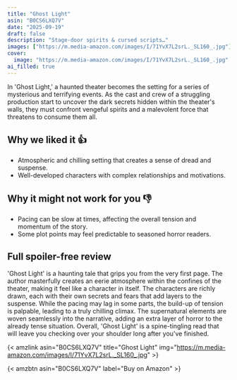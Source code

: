 ```yaml
---
title: "Ghost Light"
asin: "B0CS6LXQ7V"
date: "2025-09-19"
draft: false
description: "Stage-door spirits & cursed scripts…"
images: ["https://m.media-amazon.com/images/I/71YvX7L2srL._SL160_.jpg"]
cover:
  image: "https://m.media-amazon.com/images/I/71YvX7L2srL._SL160_.jpg"
ai_filled: true
---
```


In 'Ghost Light,' a haunted theater becomes the setting for a series of
mysterious and terrifying events. As the cast and crew of a struggling
production start to uncover the dark secrets hidden within the theater's walls,
they must confront vengeful spirits and a malevolent force that threatens to
consume them all.

## Why we liked it 👍
- Atmospheric and chilling setting that creates a sense of dread and suspense.
- Well-developed characters with complex relationships and motivations.

## Why it might not work for you 👎
- Pacing can be slow at times, affecting the overall tension and momentum of the story.
- Some plot points may feel predictable to seasoned horror readers.

## Full spoiler-free review
 'Ghost Light' is a haunting tale that grips you from the very first page. The
author masterfully creates an eerie atmosphere within the confines of the
theater, making it feel like a character in itself. The characters are richly
drawn, each with their own secrets and fears that add layers to the suspense.
While the pacing may lag in some parts, the build-up of tension is palpable,
leading to a truly chilling climax. The supernatural elements are woven
seamlessly into the narrative, adding an extra layer of horror to the already
tense situation. Overall, 'Ghost Light' is a spine-tingling read that will leave
you checking over your shoulder long after you've finished.

{< amzlink asin="B0CS6LXQ7V" title="Ghost Light" img="https://m.media-amazon.com/images/I/71YvX7L2srL._SL160_.jpg" >}

{< amzbtn asin="B0CS6LXQ7V" label="Buy on Amazon" >}
